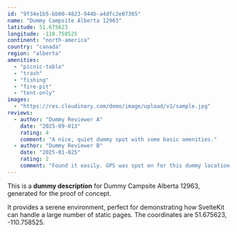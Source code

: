 ```yaml
---
id: "9f34e1b5-bb00-4823-944b-a4dfc2e07365"
name: "Dummy Campsite Alberta 12963"
latitude: 51.675623
longitude: -110.758525
continent: "north-america"
country: "canada"
region: "alberta"
amenities:
  - "picnic-table"
  - "trash"
  - "fishing"
  - "fire-pit"
  - "tent-only"
images:
  - "https://res.cloudinary.com/demo/image/upload/v1/sample.jpg"
reviews:
  - author: "Dummy Reviewer A"
    date: "2025-09-013"
    rating: 4
    comment: "A nice, quiet dummy spot with some basic amenities."
  - author: "Dummy Reviewer B"
    date: "2025-01-025"
    rating: 2
    comment: "Found it easily. GPS was spot on for this dummy location."
---
```


This is a **dummy description** for Dummy Campsite Alberta 12963, generated for the proof of concept.

It provides a serene environment, perfect for demonstrating how SvelteKit can handle a large number of static pages. The coordinates are 51.675623, -110.758525.
